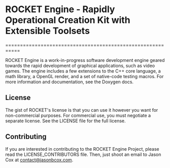 # ROCKET Engine - Rapidly Operational Creation Kit with Extensible Toolsets
===========================================================

ROCKET Engine is a work-in-progress software development engine geared towards the rapid development of graphical applications, such as video games.  The engine includes a few extensions to the C++ core language, a math library, a OpenGL render, and a set of native-code testing macros.  For more information and documentation, see the Doxygen docs.

## License

The gist of ROCKET's license is that you can use it however you want for non-commercial purposes.
For commercial use, you must negotiate a separate license.  See the LICENSE file for the full license.

## Contributing

If you are interested in contributing to the ROCKET Engine Project, please read the LICENSE_CONTRIBUTORS file.
Then, just shoot an email to Jason Cox at contact@jasonbcox.com.

